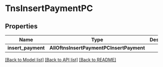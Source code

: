 # TnsInsertPaymentPC

## Properties
Name | Type | Description | Notes
------------ | ------------- | ------------- | -------------
**insert_payment** | **AllOftnsInsertPaymentPCInsertPayment** |  | 

[[Back to Model list]](../README.md#documentation-for-models) [[Back to API list]](../README.md#documentation-for-api-endpoints) [[Back to README]](../README.md)

